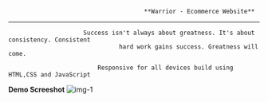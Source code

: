                                           **Warrior - Ecommerce Website**
 -------------------------------------------------------------------------------------------------
                                                                      
                         Success isn't always about greatness. It's about consistency. Consistent
                                   hard work gains success. Greatness will come.

                             Responsive for all devices build using HTML,CSS and JavaScript




**Demo Screeshot**
![img-1](https://github.com/user-attachments/assets/544f31a7-3396-4b01-9e17-7ca9fec47c27)
                                                    
